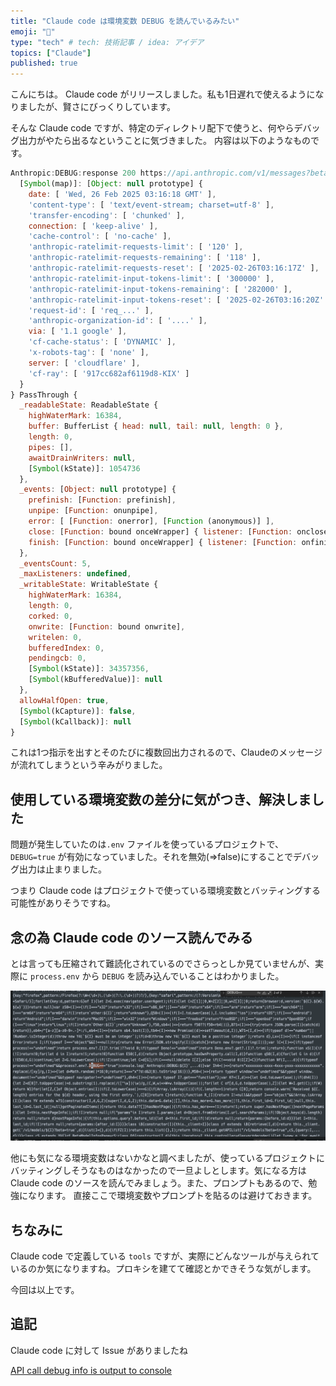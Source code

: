 ```yaml
---
title: "Claude code は環境変数 DEBUG を読んでいるみたい"
emoji: "🦒"
type: "tech" # tech: 技術記事 / idea: アイデア
topics: ["Claude"]
published: true
---
```


こんにちは。 Claude code がリリースしました。私も1日遅れで使えるようになりましたが、賢さにびっくりしています。

そんな Claude code ですが、特定のディレクトリ配下で使うと、何やらデバッグ出力がやたら出るなということに気づきました。
内容は以下のようなものです。

```js
Anthropic:DEBUG:response 200 https://api.anthropic.com/v1/messages?beta=true dZ [Headers] {
  [Symbol(map)]: [Object: null prototype] {
    date: [ 'Wed, 26 Feb 2025 03:16:18 GMT' ],
    'content-type': [ 'text/event-stream; charset=utf-8' ],
    'transfer-encoding': [ 'chunked' ],
    connection: [ 'keep-alive' ],
    'cache-control': [ 'no-cache' ],
    'anthropic-ratelimit-requests-limit': [ '120' ],
    'anthropic-ratelimit-requests-remaining': [ '118' ],
    'anthropic-ratelimit-requests-reset': [ '2025-02-26T03:16:17Z' ],
    'anthropic-ratelimit-input-tokens-limit': [ '300000' ],
    'anthropic-ratelimit-input-tokens-remaining': [ '282000' ],
    'anthropic-ratelimit-input-tokens-reset': [ '2025-02-26T03:16:20Z' ],
    'request-id': [ 'req_...' ],
    'anthropic-organization-id': [ '....' ],
    via: [ '1.1 google' ],
    'cf-cache-status': [ 'DYNAMIC' ],
    'x-robots-tag': [ 'none' ],
    server: [ 'cloudflare' ],
    'cf-ray': [ '917cc682af6119d8-KIX' ]
  }
} PassThrough {
  _readableState: ReadableState {
    highWaterMark: 16384,
    buffer: BufferList { head: null, tail: null, length: 0 },
    length: 0,
    pipes: [],
    awaitDrainWriters: null,
    [Symbol(kState)]: 1054736
  },
  _events: [Object: null prototype] {
    prefinish: [Function: prefinish],
    unpipe: [Function: onunpipe],
    error: [ [Function: onerror], [Function (anonymous)] ],
    close: [Function: bound onceWrapper] { listener: [Function: onclose] },
    finish: [Function: bound onceWrapper] { listener: [Function: onfinish] }
  },
  _eventsCount: 5,
  _maxListeners: undefined,
  _writableState: WritableState {
    highWaterMark: 16384,
    length: 0,
    corked: 0,
    onwrite: [Function: bound onwrite],
    writelen: 0,
    bufferedIndex: 0,
    pendingcb: 0,
    [Symbol(kState)]: 34357356,
    [Symbol(kBufferedValue)]: null
  },
  allowHalfOpen: true,
  [Symbol(kCapture)]: false,
  [Symbol(kCallback)]: null
}
```

これは1つ指示を出すとそのたびに複数回出力されるので、Claudeのメッセージが流れてしまうという辛みがりました。

## 使用している環境変数の差分に気がつき、解決しました

問題が発生していたのは`.env` ファイルを使っているプロジェクトで、`DEBUG=true` が有効になっていました。それを無効(=>false)にすることでデバッグ出力は止まりました。

つまり Claude code はプロジェクトで使っている環境変数とバッティングする可能性がありそうですね。

## 念の為 Claude code のソース読んでみる

とは言っても圧縮されて難読化されているのでさらっとしか見ていませんが、実際に `process.env` から `DEBUG` を読み込んでいることはわかりました。

![ソースのキャプチャ](/images/claude_code.png)


他にも気になる環境変数はないかなと調べましたが、使っているプロジェクトにバッティングしそうなものはなかったので一旦よしとします。気になる方は Claude code のソースを読んでみましょう。また、プロンプトもあるので、勉強になります。
直接ここで環境変数やプロンプトを貼るのは避けておきます。

## ちなみに

Claude code で定義している `tools` ですが、実際にどんなツールが与えられているのか気になりますね。プロキシを建てて確認とかできそうな気がします。

今回は以上です。

## 追記

Claude code に対して Issue がありましたね

[API call debug info is output to console ](https://github.com/anthropics/claude-code/issues/24)
